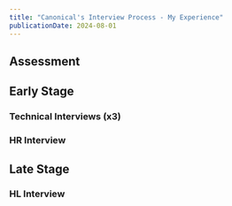 ```yaml
---
title: "Canonical's Interview Process - My Experience"
publicationDate: 2024-08-01
---
```


## Assessment

## Early Stage

### Technical Interviews (x3)

### HR Interview

## Late Stage

### HL Interview